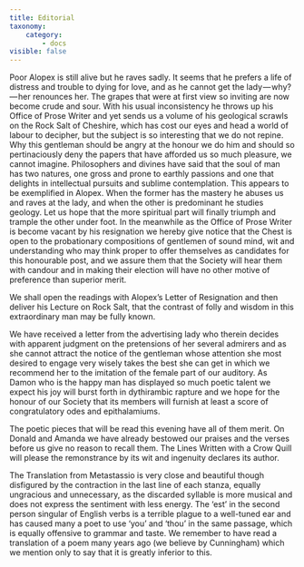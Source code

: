 ```yaml
---
title: Editorial
taxonomy:
    category:
        - docs
visible: false
---
```


Poor Alopex is still alive but he raves sadly. It seems that he prefers a life of distress and trouble to dying for love, and as he cannot get the lady — why? — her renounces her. The grapes that were at first view so inviting are now become crude and sour. With his usual inconsistency he throws up his Office of Prose Writer and yet sends us a volume of his geological scrawls on the Rock Salt of Cheshire, which has cost our eyes and head a world of labour to decipher, but the subject is so interesting that we do not repine. Why this gentleman should be angry at the honour we do him and should so pertinaciously deny the papers that have afforded us so much pleasure, we cannot imagine. Philosophers and divines have said that the soul of man has two natures, one gross and prone to earthly passions and one that delights in intellectual pursuits and sublime contemplation. This appears to be exemplified in Alopex. When the former has the mastery he abuses us and raves at the lady, and when the other is predominant he studies geology. Let us hope that the more spiritual part will finally triumph and trample the other under foot. In the meanwhile as the Office of Prose Writer is become vacant by his resignation we hereby give notice that the Chest is open to the probationary compositions of gentlemen of sound mind, wit and understanding who may think proper to offer themselves as candidates for this honourable post, and we assure them that the Society will hear them with candour and in making their election will have no other motive of preference than superior merit.

We shall open the readings with Alopex’s Letter of Resignation and then deliver his Lecture on Rock Salt, that the contrast of folly and wisdom in this extraordinary man may be fully known.

We have received a letter from the advertising lady who therein decides with apparent judgment on the pretensions of her several admirers and as she cannot attract the notice of the gentleman whose attention she most desired to engage very wisely takes the best she can get in which we recommend her to the imitation of the female part of our auditory. As Damon who is the happy man has displayed so much poetic talent we expect his joy will burst forth in dythirambic rapture and we hope for the honour of our Society that its members will furnish at least a score of congratulatory odes and epithalamiums.  

The poetic pieces that will be read this evening have all of them merit. On Donald and Amanda we have already bestowed our praises and the verses before us give no reason to recall them. The Lines Written with a Crow Quill will please the remonstrance by its wit and ingenuity declares its author.  

The Translation from Metastassio is very close and beautiful though disfigured by the contraction in the last line of each stanza, <span data-tippy="which is" class="green">equally</span> ungracious and unnecessary, as the discarded syllable is more musical and does not express the sentiment with less energy. The ‘est’ in the second person singular of English verbs is a terrible plague to a well-tuned ear and has caused many a poet to use ‘you’ and ‘thou’ in the same passage, which is equally offensive to grammar and taste. We remember to have read a translation of a poem many years ago (we believe by Cunningham) which we mention only to say that it is greatly inferior to this.